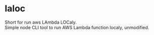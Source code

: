 # laloc 
Short for run aws LAmbda LOCaly.  
Simple node CLI tool to run AWS Lambda function localy, unmodified. 

